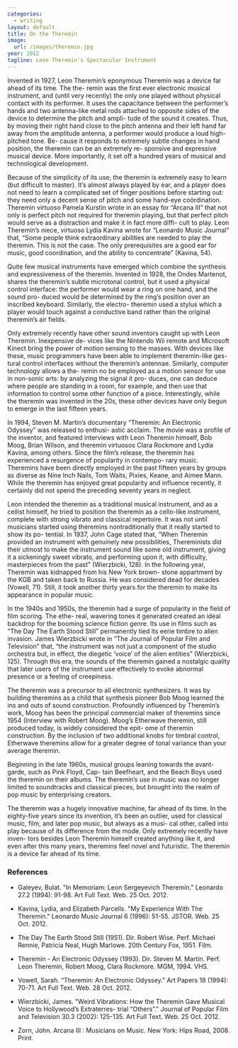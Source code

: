 ```yaml
---
categories:
  - writing
layout: default
title: On the Theremin
image:
  url: /images/theremin.jpg
year: 2012
tagline: Leon Theremin's Spectacular Instrument
---
```


Invented in 1927, Leon Theremin’s eponymous Theremin was a device far ahead of its time. The the- remin was the first ever electronic musical instrument, and (until very recently) the only one played without physical contact with its performer. It uses the capacitance between the performer’s hands and two antenna-like metal rods attached to opposite sides of the device to determine the pitch and ampli- tude of the sound it creates. Thus, by moving their right hand close to the pitch antenna and their left hand far away from the amplitude antenna, a performer would produce a loud high-pitched tone. Be- cause it responds to extremely subtle changes in hand position, the theremin can be an extremely re- sponsive and expressive musical device. More importantly, it set off a hundred years of musical and technological development.

<!--more-->

Because of the simplicity of its use, the theremin is extremely easy to learn (but difficult to master). It’s almost always played by ear, and a player does not need to learn a complicated set of finger positions before starting out: they need only a decent sense of pitch and some hand-eye coördination. Theremin virtuoso Pamela Kurstin wrote in an essay for “Arcana III” that not only is perfect pitch not required for theremin playing, but that perfect pitch would serve as a distraction and make it in fact more diffi- cult to play. Leon Theremin’s niece, virtuoso Lydia Kavina wrote for “Leonardo Music Journal” that, “Some people think extraordinary abilities are needed to play the theremin. This is not the case. The only prerequisites are a good ear for music, good coordination, and the ability to concentrate” (Kavina, 54).

Quite few musical instruments have emerged which combine the synthesis and expressiveness of the theremin. Invented in 1928, the Ondes Martenot, shares the theremin’s subtle microtonal control, but it used a physical control interface: the performer would wear a ring on one hand, and the sound pro- duced would be determined by the ring’s position over an inscribed keyboard. Similarly, the electro- theremin used a stylus which a player would touch against a conductive band rather than the original theremin’s air fields.

Only extremely recently have other sound inventors caught up with Leon Theremin. Inexpensive de- vices like the Nintendo Wii remote and Microsoft Kinect bring the power of motion sensing to the masses. With devices like these, music programmers have been able to implement theremin-like ges- tural control interfaces without the theremin’s antennae. Similarly, computer technology allows a the- remin no be employed as a motion sensor for use in non-sonic arts: by analyzing the signal it pro- duces, one can deduce where people are standing in a room, for example, and then use that information to control some other function of a piece. Interestingly, while the theremin was invented in the 20s, these other devices have only begun to emerge in the last fifteen years.

In 1994, Steven M. Martin’s documentary “Theremin: An Electronic Odyssey” was released to enthusi- astic acclaim. The movie was a profile of the inventor, and featured interviews with Leon Theremin himself, Bob Moog, Brian Wilson, and theremin virtuosos Clara Rockmore and Lydia Kavina, among others. Since the film’s release, the theremin has experienced a resurgence of popularity in contempo- rary music. Theremins have been directly employed in the past fifteen years by groups as diverse as Nine Inch Nails, Tom Waits, Pixies, Keane, and Aimee Mann. While the theremin has enjoyed great popularity and influence recently, it certainly did not spend the preceding seventy years in neglect.

Leon intended the theremin as a traditional musical instrument, and as a cellist himself, he tried to position the theremin as a cello-like instrument, complete with strong vibrato and classical repertoire. It was not until musicians started using theremins nontraditionally that it really started to show its po- tential. In 1937, John Cage stated that, “When Theremin provided an instrument with genuinely new possibilities, Thereminists did their utmost to make the instrument sound like some old instrument, giving it a sickeningly sweet vibrato, and performing upon it, with difficulty, masterpieces from the past” (Wierzbicki, 128). In the following year, Theremin was kidnapped from his New York brown- stone appartment by the KGB and taken back to Russia. He was considered dead for decades (Vowell, 71). Still, it took another thirty years for the theremin to make its appearance in popular music.

In the 1940s and 1950s, the theremin had a surge of popularity in the field of film scoring. The ethe- real, wavering tones it generated created an ideal backdrop for the booming science fiction genre. Its use in films such as “The Day The Earth Stood Still” permanently tied its eerie timbre to alien invasion. James Wierzbicki wrote in “The Journal of Popular Film and Television” that, “the instrument was not just a component of the studio orchestra but, in effect, the diegetic ‘voice’ of the alien entities” (Wierzbicki, 125). Through this era, the sounds of the theremin gained a nostalgic quality that later users of the instrument use effectively to evoke abnormal presence or a feeling of creepiness.

The theremin was a precursor to all electronic synthesizers. It was by building theremins as a child that synthesis pioneer Bob Moog learned the ins and outs of sound construction. Profoundly influenced by Theremin’s work, Moog has been the principal commercial maker of theremins since 1954 (Interview with Robert Moog). Moog’s Etherwave theremin, still produced today, is widely considered the epit- ome of theremin construction. By the inclusion of two additional knobs for timbral control, Etherwave theremins allow for a greater degree of tonal variance than your average theremin.

Beginning in the late 1960s, musical groups leaning towards the avant-garde, such as Pink Floyd, Cap- tain Beefheart, and the Beach Boys used the theremin on their albums. The theremin’s use in music was no longer limited to soundtracks and classical pieces, but brought into the realm of pop music by enterprising creators.

The theremin was a hugely innovative machine, far ahead of its time. In the eighty-five years since its invention, it’s been an outlier, used for classical music, film, and later pop music, but always as a musi- cal other, called into play because of its difference from the mode. Only extremely recently have inven- tors besides Leon Theremin himself created anything like it, and even after this many years, theremins feel novel and futuristic. The theremin is a device far ahead of its time.





### References


* Galeyev, Bulat. "In Memoriam: Leon Sergeyevich Theremin." Leonardo 27.2 (1994): 91-98. Art Full Text. Web. 25 Oct. 2012.

* Kavina, Lydia, and Elizabeth Parcells. "My Experience With The Theremin." Leonardo Music Journal 6 (1996): 51-55. JSTOR. Web. 25 Oct. 2012.

* The Day The Earth Stood Still (1951). Dir. Robert Wise. Perf. Michael Rennie, Patricia Neal, Hugh Marlowe. 20th Century Fox, 1951. Film.

* Theremin - An Electronic Odyssey (1993). Dir. Steven M. Martin. Perf. Leon Theremin, Robert Moog, Clara Rockmore. MGM, 1994. VHS.

* Vowell, Sarah. “Theremin: An Electronic Odyssey.” Art Papers 18 (1994): 70-71. Art Full Text. Web. 28 Oct. 2012.

* Wierzbicki, James. "Weird Vibrations: How the Theremin Gave Musical Voice to Hollywood’s Extraterres- trial “Others”." Journal of Popular Film and Television 30.3 (2002): 125-135. Art Full Text. Web. 25 Oct. 2012.

* Zorn, John. Arcana III : Musicians on Music. New York: Hips Road, 2008. Print.

